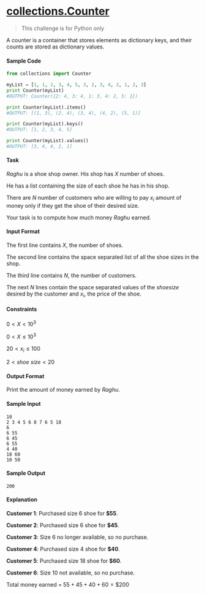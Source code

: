 # [collections.Counter](https://www.hackerrank.com/challenges/collections-counter/problem)

> This challenge is for Python only

A counter is a container that stores elements as dictionary keys, and their counts are stored as dictionary values.

#### Sample Code

```python
from collections import Counter

myList = [1, 1, 2, 3, 4, 5, 3, 2, 3, 4, 2, 1, 2, 3]
print Counter(myList)
#OUTPUT: Counter({2: 4, 3: 4, 1: 3, 4: 2, 5: 1})

print Counter(myList).items()
#OUTPUT: [(1, 3), (2, 4), (3, 4), (4, 2), (5, 1)]

print Counter(myList).keys()
#OUTPUT: [1, 2, 3, 4, 5]

print Counter(myList).values()
#OUTPUT: [3, 4, 4, 2, 1]
```

#### Task

$Raghu$ is a shoe shop owner. His shop has $X$ number of shoes.

He has a list containing the size of each shoe he has in his shop.

There are $N$ number of customers who are willing to pay $x_i$ amount of money only if they get the shoe of their desired size.

Your task is to compute how much money $Raghu$ earned.

#### Input Format

The first line contains $X$, the number of shoes.

The second line contains the space separated list of all the shoe sizes in the shop.

The third line contains $N$, the number of customers.

The next $N$ lines contain the space separated values of the $shoe size$ desired by the customer and $x_i$, the price of the shoe.

#### Constraints

$0 < X < 10^3$

$0 < X \leq 10^3$

$20 < x_i \leq 100$

$2 < shoe \ size < 20$

#### Output Format

Print the amount of money earned by $Raghu$.

#### Sample Input

```shell
10
2 3 4 5 6 8 7 6 5 18
6
6 55
6 45
6 55
4 40
18 60
10 50
```

#### Sample Output

```shell
200
```

#### Explanation

**Customer 1**: Purchased size 6 shoe for **$55**.

**Customer 2**: Purchased size 6 shoe for **$45**.

**Customer 3**: Size 6 no longer available, so no purchase.

**Customer 4**: Purchased size 4 shoe for **$40**.

**Customer 5**: Purchased size 18 shoe for **$60**.

**Customer 6**: Size 10 not available, so no purchase.

Total money earned = $55 + 45 + 40 + 60 = \$200$
